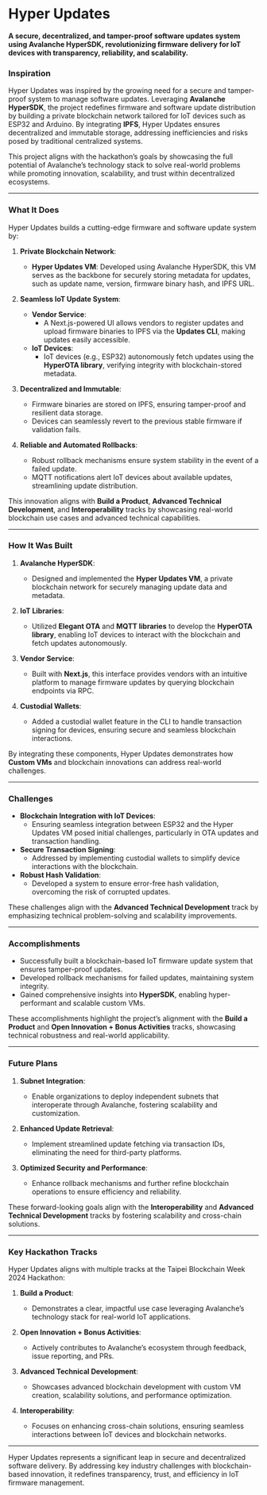 # Hyper Updates

**A secure, decentralized, and tamper-proof software updates system using Avalanche HyperSDK, revolutionizing firmware delivery for IoT devices with transparency, reliability, and scalability.**

### **Inspiration**
Hyper Updates was inspired by the growing need for a secure and tamper-proof system to manage software updates. Leveraging **Avalanche HyperSDK**, the project redefines firmware and software update distribution by building a private blockchain network tailored for IoT devices such as ESP32 and Arduino. By integrating **IPFS**, Hyper Updates ensures decentralized and immutable storage, addressing inefficiencies and risks posed by traditional centralized systems. 

This project aligns with the hackathon’s goals by showcasing the full potential of Avalanche’s technology stack to solve real-world problems while promoting innovation, scalability, and trust within decentralized ecosystems.

---

### **What It Does**
Hyper Updates builds a cutting-edge firmware and software update system by:

1. **Private Blockchain Network**:
   - **Hyper Updates VM**: Developed using Avalanche HyperSDK, this VM serves as the backbone for securely storing metadata for updates, such as update name, version, firmware binary hash, and IPFS URL.

2. **Seamless IoT Update System**:
   - **Vendor Service**:
     - A Next.js-powered UI allows vendors to register updates and upload firmware binaries to IPFS via the **Updates CLI**, making updates easily accessible.
   - **IoT Devices**:
     - IoT devices (e.g., ESP32) autonomously fetch updates using the **HyperOTA library**, verifying integrity with blockchain-stored metadata.

3. **Decentralized and Immutable**:
   - Firmware binaries are stored on IPFS, ensuring tamper-proof and resilient data storage.
   - Devices can seamlessly revert to the previous stable firmware if validation fails.

4. **Reliable and Automated Rollbacks**:
   - Robust rollback mechanisms ensure system stability in the event of a failed update.
   - MQTT notifications alert IoT devices about available updates, streamlining update distribution.

This innovation aligns with **Build a Product**, **Advanced Technical Development**, and **Interoperability** tracks by showcasing real-world blockchain use cases and advanced technical capabilities.

---

### **How It Was Built**
1. **Avalanche HyperSDK**:
   - Designed and implemented the **Hyper Updates VM**, a private blockchain network for securely managing update data and metadata.

2. **IoT Libraries**:
   - Utilized **Elegant OTA** and **MQTT libraries** to develop the **HyperOTA library**, enabling IoT devices to interact with the blockchain and fetch updates autonomously.

3. **Vendor Service**:
   - Built with **Next.js**, this interface provides vendors with an intuitive platform to manage firmware updates by querying blockchain endpoints via RPC.

4. **Custodial Wallets**:
   - Added a custodial wallet feature in the CLI to handle transaction signing for devices, ensuring secure and seamless blockchain interactions.

By integrating these components, Hyper Updates demonstrates how **Custom VMs** and blockchain innovations can address real-world challenges.

---

### **Challenges**
- **Blockchain Integration with IoT Devices**:
   - Ensuring seamless integration between ESP32 and the Hyper Updates VM posed initial challenges, particularly in OTA updates and transaction handling.
- **Secure Transaction Signing**:
   - Addressed by implementing custodial wallets to simplify device interactions with the blockchain.
- **Robust Hash Validation**:
   - Developed a system to ensure error-free hash validation, overcoming the risk of corrupted updates.

These challenges align with the **Advanced Technical Development** track by emphasizing technical problem-solving and scalability improvements.

---

### **Accomplishments**
- Successfully built a blockchain-based IoT firmware update system that ensures tamper-proof updates.
- Developed rollback mechanisms for failed updates, maintaining system integrity.
- Gained comprehensive insights into **HyperSDK**, enabling hyper-performant and scalable custom VMs.

These accomplishments highlight the project’s alignment with the **Build a Product** and **Open Innovation + Bonus Activities** tracks, showcasing technical robustness and real-world applicability.

---

### **Future Plans**
1. **Subnet Integration**:
   - Enable organizations to deploy independent subnets that interoperate through Avalanche, fostering scalability and customization.

2. **Enhanced Update Retrieval**:
   - Implement streamlined update fetching via transaction IDs, eliminating the need for third-party platforms.

3. **Optimized Security and Performance**:
   - Enhance rollback mechanisms and further refine blockchain operations to ensure efficiency and reliability.

These forward-looking goals align with the **Interoperability** and **Advanced Technical Development** tracks by fostering scalability and cross-chain solutions.

---

### **Key Hackathon Tracks**
Hyper Updates aligns with multiple tracks at the Taipei Blockchain Week 2024 Hackathon:

1. **Build a Product**:
   - Demonstrates a clear, impactful use case leveraging Avalanche’s technology stack for real-world IoT applications.

2. **Open Innovation + Bonus Activities**:
   - Actively contributes to Avalanche’s ecosystem through feedback, issue reporting, and PRs.

3. **Advanced Technical Development**:
   - Showcases advanced blockchain development with custom VM creation, scalability solutions, and performance optimization.

4. **Interoperability**:
   - Focuses on enhancing cross-chain solutions, ensuring seamless interactions between IoT devices and blockchain networks.

---

Hyper Updates represents a significant leap in secure and decentralized software delivery. By addressing key industry challenges with blockchain-based innovation, it redefines transparency, trust, and efficiency in IoT firmware management.
